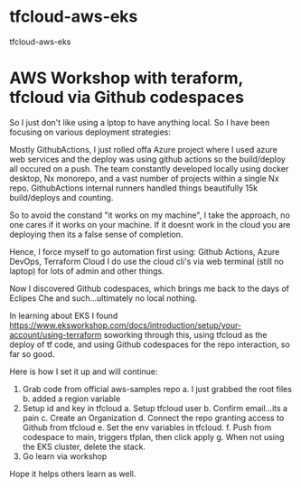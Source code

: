 # tfcloud-aws-eks
tfcloud-aws-eks

# AWS Workshop with teraform, tfcloud via Github codespaces

So I just don't like using a lptop to have anything local.  So I have been focusing on various deployment strategies:

Mostly GithubActions, I just rolled offa Azure project where I used azure web services and the deploy was using github actions so the build/deploy all occured on a push.  The team constantly developed locally using docker desktop, Nx monorepo, and a vast number of projects within a single Nx repo.  GithubActions internal runners handled things beautifully 15k build/deploys and counting.

So to avoid the constand "it works on my machine", I take the approach, no one cares if it works on your machine.  If it doesnt work in the cloud you are deploying then its a false sense of completion.

Hence, I force myself to go automation first using:
Github Actions,
Azure DevOps,
Terraform Cloud
I do use the cloud cli's via web terminal (still no laptop) for lots of admin and other things.

Now I discovered Github codespaces, which brings me back to the days of Eclipes Che and such...ultimately no local nothing.

In learning about EKS I found https://www.eksworkshop.com/docs/introduction/setup/your-account/using-terraform soworking through this, using tfcloud as the deploy of tf code, and using Github codespaces for the repo interaction, so far so good.

Here is how I set it up and will continue:
1. Grab code from official aws-samples repo
    a. I just grabbed the root files
    b. added a region variable
2. Setup id and key in tfcloud
    a. Setup tfcloud user
    b. Confirm email...its a pain
    c. Create an Organization
    d. Connect the repo granting access to Github from tfcloud
    e. Set the env variables in tfcloud.
    f. Push from codespace to main, triggers tfplan, then click apply
    g. When not using the EKS cluster, delete the stack.
3. Go learn via workshop

Hope it helps others learn as well.
